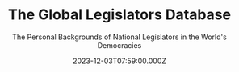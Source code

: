 ---
title: The Global Legislators Database
subtitle: The Personal Backgrounds of National Legislators in the World's Democracies
publication_types:
  - "3"
authors:
  - Nicholas Carnes
  - Joshua Ferrer
  - Miriam Golden
  - Esme Lillywhite
  - Noam Lupu
  - Eugenia Nazrullaeva
publication: Revise and Resubmit, British Journal of Political Science
draft: false
featured: true
image:
  filename: featured
  focal_point: Smart
  preview_only: false
date: 2023-12-03T07:59:00.000Z
---